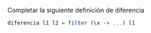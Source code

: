 Completar la siguiente definición de diferencia

```haskell
diferencia l1 l2 = filter (\x -> ...) l1
```